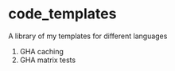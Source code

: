 # code_templates
A library of my templates for different languages

1. GHA caching
2. GHA matrix tests
